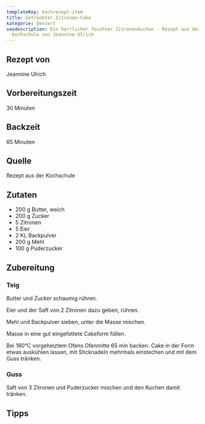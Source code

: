 ```yaml
---
templateKey: kochrezept-item
title: Getränkter Zitronen-Cake
kategorie: Dessert
seodescription: Ein herrlicher feuchter Zitronenkuchen - Rezept aus der
  Kochschule von Jeannine Ulrich
---
```

## Rezept von
Jeannine Ulrich

## Vorbereitungszeit
30 Minuten

## Backzeit
65 Minuten

## Quelle
Rezept aus der Kochschule

## Zutaten
* 200 g Butter, weich 
* 200 g Zucker 
* 5 Zitronen 
* 5 Eier 
* 2 KL Backpulver
* 200 g Mehl 
* 100 g Puderzucker 

## Zubereitung

### Teig

Butter und Zucker schaumig rühren. 

Eier und der Saft von 2 Zitronen dazu geben, rühren.

Mehl und Backpulver sieben, unter die Masse mischen.

Masse in eine gut eingefettete Cakeform füllen. 

Bei 180°C vorgeheiztem Ofens Ofenmitte 65 min backen. Cake in der Form etwas auskühlen lassen, mit Sticknadeln mehrmals einstechen und mit dem Guss tränken. 

### Guss
Saft von 3 Zitronen und Puderzucker mischen und den Kuchen damit tränken.

## Tipps
